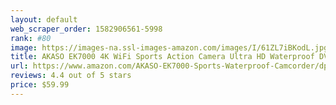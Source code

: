 ```yaml
---
layout: default 
﻿web_scraper_order: 1582906561-5998
rank: #80
image: https://images-na.ssl-images-amazon.com/images/I/61ZL7iBKodL.jpg
title: AKASO EK7000 4K WiFi Sports Action Camera Ultra HD Waterproof DV Camcorder 12MP 170…
url: https://www.amazon.com/AKASO-EK7000-Sports-Waterproof-Camcorder/dp/B01HGM33HG/ref=zg_mw_electronics_80?_encoding=UTF8&psc=1&refRID=ZHM6Y8WS5P854PNNCX7R
reviews: 4.4 out of 5 stars
price: $59.99 
---
```

